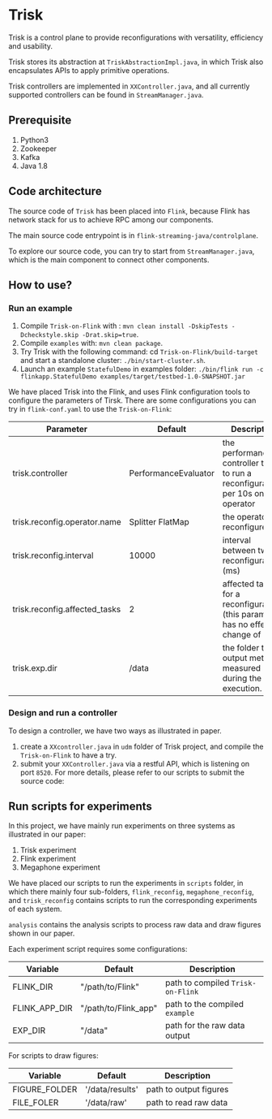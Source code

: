 # Trisk
Trisk is a control plane to provide reconfigurations with versatility, efficiency and usability.

Trisk stores its abstraction at `TriskAbstractionImpl.java`, in which Trisk also encapsulates APIs to apply primitive operations.

Trisk controllers are implemented in `XXController.java`, and all currently supported controllers can be found in `StreamManager.java`.

## Prerequisite

1. Python3
2. Zookeeper
3. Kafka
4. Java 1.8

## Code architecture

The source code of `Trisk` has been placed into `Flink`, because Flink has network stack for us to achieve RPC among our components.

The main source code entrypoint is in `flink-streaming-java/controlplane`.

To explore our source code, you can try to start from `StreamManager.java`, which is the main component to connect other components.

## How to use?

### Run an example

1. Compile `Trisk-on-Flink` with : `mvn clean install -DskipTests -Dcheckstyle.skip -Drat.skip=true`.
2. Compile `examples` with: `mvn clean package`.
3. Try Trisk with the following command: cd `Trisk-on-Flink/build-target`  and start a standalone cluster: `./bin/start-cluster.sh`.
4. Launch an example `StatefulDemo`  in  examples folder: `./bin/flink run -c flinkapp.StatefulDemo examples/target/testbed-1.0-SNAPSHOT.jar`

We have placed Trisk into the Flink, and uses Flink configuration tools to configure the parameters of Tirsk. There are some configurations you can try in `flink-conf.yaml` to use the `Trisk-on-Flink`:

| Parameter                     | Default              | Description                                                  |
| ----------------------------- | -------------------- | ------------------------------------------------------------ |
| trisk.controller              | PerformanceEvaluator | the performance controller tries to run a reconfiguration per 10s on an operator |
| trisk.reconfig.operator.name  | Splitter FlatMap     | the operator to reconfigure                                  |
| trisk.reconfig.interval       | 10000                | interval between two reconfigurations (ms)                   |
| trisk.reconfig.affected_tasks | 2                    | affected tasks for a reconfiguration (this parameter has no effect on change of logic) |
| trisk.exp.dir                 | /data                | the folder to output metrics measured during the execution.  |

### Design and run a controller

To design a controller, we have two ways as illustrated in paper.

1. create a `XXcontroller.java`  in `udm` folder of Trisk project, and compile the `Trisk-on-Flink` to have a try.
2. submit your `XXController.java` via a restful API, which is listening on port `8520`. For more details, please refer to our scripts to submit the source code: 

## Run scripts for experiments

In this project, we have mainly run experiments on three systems as illustrated in our paper:

1. Trisk experiment
2. Flink experiment
3. Megaphone experiment

We have placed our scripts to run the experiments in `scripts` folder, in which there mainly four sub-folders, `flink_reconfig`, `megaphone_reconfig`, and `trisk_reconfig` contains scripts to run the corresponding experiments of each system.

`analysis` contains the analysis scripts to process raw data and draw figures shown in our paper.

Each experiment script requires some configurations:

| Variable      | Default              | Description                        |
| ------------- | -------------------- | ---------------------------------- |
| FLINK_DIR     | "/path/to/Flink"     | path to compiled  `Trisk-on-Flink` |
| FLINK_APP_DIR | "/path/to/Flink_app" | path to the compiled `example`     |
| EXP_DIR       | "/data"              | path for the raw data output       |

For scripts to draw figures:

| Variable      | Default         | Description            |
| ------------- | --------------- | ---------------------- |
| FIGURE_FOLDER | '/data/results' | path to output figures |
| FILE_FOLER    | '/data/raw'     | path to read raw data  |


